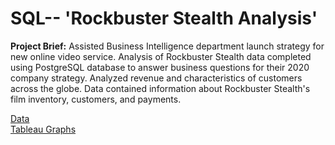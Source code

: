 # **SQL--** 'Rockbuster Stealth Analysis'
**Project Brief:** Assisted Business Intelligence department launch strategy for new online video service. Analysis of Rockbuster Stealth data completed using PostgreSQL database to answer business questions for their 2020 company strategy. Analyzed revenue and characteristics of customers across the globe. Data contained information about Rockbuster Stealth's film inventory, customers, and payments. 

[Data](http://www.postgresqltutorial.com/wp-content/uploads/2019/05/dvdrental.zip)\
[Tableau Graphs](https://public.tableau.com/profile/courtney4279#!/vizhome/3_10Graphs/CountrySales)
